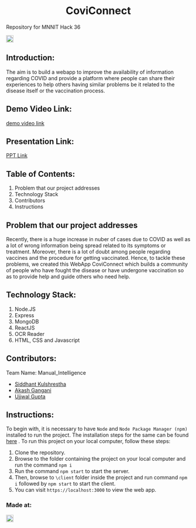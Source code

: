 
<h1 align="center">CoviConnect</h1>
<p align="center">
</p>
Repository for MNNIT Hack 36

<a href="https://hack36.com"> <img src="http://bit.ly/BuiltAtHack36" height=20px> </a>


## Introduction:
  The aim is to build a webapp to improve the availability of information regarding COVID and provide a platform where people can share their experiences to help others having similar problems be it related to the disease itself or the vaccination process.
  
  
## Demo Video Link:
  <a href="">demo video link</a>
  
## Presentation Link:
  <a href="https://docs.google.com/presentation/d/163uLX6LQYaGAjG1qFL13yjDf3COW0RStEXrxFhl8INw/edit?usp=sharing"> PPT Link </a>
  
  
## Table of Contents:
1. Problem that our project addresses
2. Technology Stack
3. Contributors
4. Instructions

## Problem that our project addresses
Recently, there is a huge increase in nuber of cases due to COVID as well as a lot of wrong information being spread related to its symptoms or treatment. Moreover, there is a lot of doubt among people regarding vaccines and the procedure for getting vaccinated. Hence, to tackle these problems, we created this WebApp CoviConnect which builds a community of people who have fought the disease or have undergone vaccination so as to provide help and guide others who need help.

## Technology Stack:
  1) Node.JS
  2) Express
  3) MongoDB
  4) ReactJS
  5) OCR Reader
  6) HTML, CSS and Javascript
  

## Contributors:

Team Name: Manual_Intelligence

* [Siddhant Kulshrestha](https://github.com/sidk003)
* [Akash Gangani](https://github.com/akash1049)
* [Ujjwal Gupta](https://github.com/ujjwalgupta99)

## Instructions:
  To begin with, it is necessary to have `Node` and `Node Package Manager (npm)` installed to run the project. The installation steps for the same can be found <a href="https://www.npmjs.com/get-npm">here</a> .
  To run this project on your local computer, follow these steps:
  1) Clone the repository.
  2) Browse to the folder containing the project on your local computer and run the command `npm i`
  3) Run the command `npm start` to start the server.
  4) Then, browse to `\client` folder inside the project and run command `npm i` followed by `npm start` to start the client.
  5) You can visit `https://localhost:3000` to view the web app.

### Made at:
<a href="https://hack36.com"> <img src="http://bit.ly/BuiltAtHack36" height=20px> </a>
